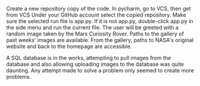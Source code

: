 Create a new repository copy of the code.
In pycharm, go to VCS, then get from VCS
Under your GitHub account select the copied repository.
Make sure the selected run file is app.py.
If it is not app.py, double-click app.py in the side menu and run the current file.
The user will be greeted with a random image taken by the Mars Curiosity Rover.
Paths to the gallery of past weeks' images are available.
From the gallery, paths to NASA's original website and back to the homepage are accessible. 

A SQL database is in the works, attempting to pull images from the database and also allowing uploading images to the database was quite daunting.
Any attempt made to solve a problem only seemed to create more problems.
